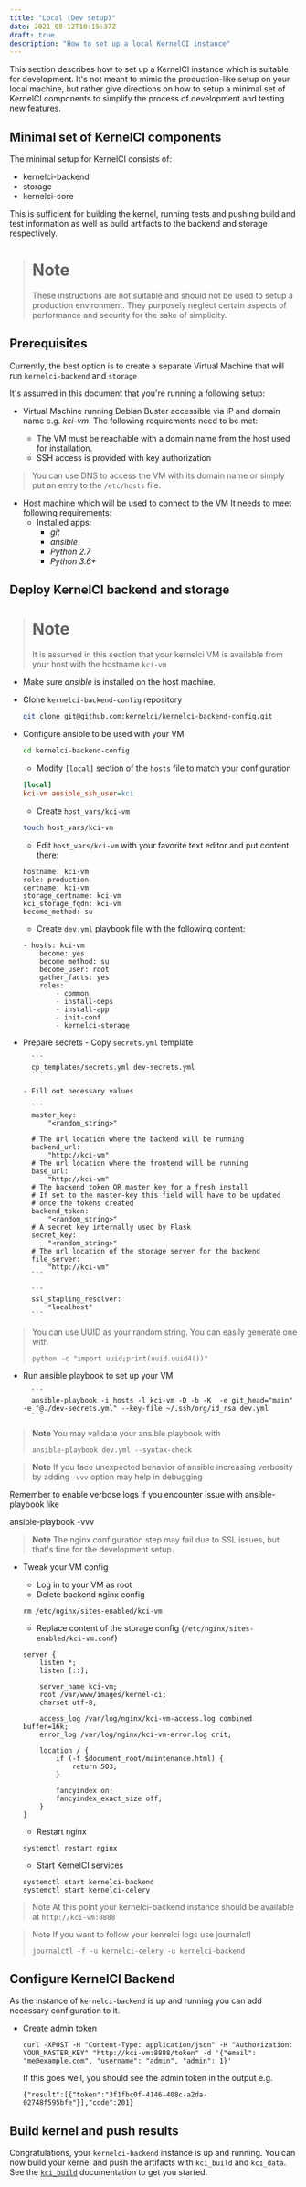 ```yaml
---
title: "Local (Dev setup)"
date: 2021-08-12T10:15:37Z
draft: true
description: "How to set up a local KernelCI instance"
---
```


This section describes how to set up a KernelCI instance which is suitable for development. It's not meant to mimic the production-like setup on your local machine, but rather give directions on how to setup a minimal set of KernelCI components to simplify the process of development and testing new features.

## Minimal set of KernelCI components

The minimal setup for KernelCI consists of:

- kernelci-backend
- storage
- kernelci-core

This is sufficient for building the kernel, running tests and pushing build and test information as well as build artifacts to the backend and storage respectively.

> # Note
> These instructions are not suitable and should not be used to setup a production environment. They purposely neglect certain aspects of performance and security for the sake of simplicity.

## Prerequisites

Currently, the best option is to create a separate Virtual Machine that will run `kernelci-backend` and `storage`

It's assumed in this document that you're running a following setup:

- Virtual Machine running Debian Buster accessible via IP and domain name e.g. _kci-vm_. The following requirements need to be met:

   - The VM must be reachable with a domain name from the host used for installation.
   - SSH access is provided with key authorization

> You can use DNS to access the VM with its domain name or simply put an entry to the `/etc/hosts` file.

- Host machine which will be used to connect to the VM
   It needs to meet following requirements:
    - Installed apps:
      - _git_
      - _ansible_
      - _Python 2.7_
      - _Python 3.6+_

## Deploy KernelCI backend and storage

> # Note
> It is assumed in this section that your kernelci VM is available from your host with the hostname `kci-vm`

- Make sure _ansible_ is installed on the host machine.
- Clone `kernelci-backend-config` repository

    ```bash
    git clone git@github.com:kernelci/kernelci-backend-config.git
    ```

- Configure ansible to be used with your VM

    ```bash
    cd kernelci-backend-config
    ```

    - Modify `[local]` section of the `hosts` file to match your configuration

    ```ini
    [local]
    kci-vm ansible_ssh_user=kci
    ```

    - Create `host_vars/kci-vm`

    ```bash
    touch host_vars/kci-vm
    ```

    - Edit `host_vars/kci-vm` with your favorite text editor and put content there:

    ```
    hostname: kci-vm 
    role: production
    certname: kci-vm
    storage_certname: kci-vm
    kci_storage_fqdn: kci-vm
    become_method: su
    ```

    - Create `dev.yml` playbook file with the following content:

    ```
    - hosts: kci-vm
        become: yes
        become_method: su
        become_user: root
        gather_facts: yes
        roles:
            - common
            - install-deps
            - install-app
            - init-conf
            - kernelci-storage

    ```

- Prepare secrets
      - Copy `secrets.yml` template

        ```
        cp templates/secrets.yml dev-secrets.yml
        ```

      - Fill out necessary values

        ```
        master_key:
            "<random_string>"

        # The url location where the backend will be running
        backend_url:
            "http://kci-vm"
        # The url location where the frontend will be running
        base_url:
            "http://kci-vm"
        # The backend token OR master key for a fresh install
        # If set to the master-key this field will have to be updated
        # once the tokens created
        backend_token:
            "<random_string>"
        # A secret key internally used by Flask
        secret_key:
            "<random_string>"
        # The url location of the storage server for the backend
        file_server:
            "http://kci-vm"
        ```

        ```
        ssl_stapling_resolver:
            "localhost"
        ```


> You can use UUID as your random string. You can easily generate one with
> ```
> python -c "import uuid;print(uuid.uuid4())"
> ```

- Run ansible playbook to set up your VM

        ```
        ansible-playbook -i hosts -l kci-vm -D -b -K  -e git_head="main" -e "@./dev-secrets.yml" --key-file ~/.ssh/org/id_rsa dev.yml
        ```

> **Note** You may validate your ansible playbook with
> ```
> ansible-playbook dev.yml --syntax-check
> ```

> **Note** If you face unexpected behavior of ansible increasing verbosity by adding `-vvv` option may help in debugging

Remember to enable verbose logs if you encounter issue with ansible-playbook like

ansible-playbook -vvv

> **Note** The nginx configuration step may fail due to SSL issues, but that's fine for the development setup.

- Tweak your VM config

    - Log in to your VM as root
    - Delete backend nginx config

    ```
    rm /etc/nginx/sites-enabled/kci-vm
    ```

    - Replace content of the storage config (`/etc/nginx/sites-enabled/kci-vm.conf`)

    ```
    server {
        listen *;
        listen [::];

        server_name kci-vm;
        root /var/www/images/kernel-ci;
        charset utf-8;

        access_log /var/log/nginx/kci-vm-access.log combined buffer=16k;
        error_log /var/log/nginx/kci-vm-error.log crit;

        location / {
            if (-f $document_root/maintenance.html) {
                return 503;
            }

            fancyindex on;
            fancyindex_exact_size off;
        }
    }

    ```

    - Restart nginx

    ```
    systemctl restart nginx
    ```

    - Start KernelCI services

    ```
    systemctl start kernelci-backend
    systemctl start kernelci-celery
    ```

> Note
> At this point your kernelci-backend instance should be available at `http://kci-vm:8888`

> Note
> If you want to follow your kenrelci logs use journalctl
> ```
> journalctl -f -u kernelci-celery -u kernelci-backend
> ```

## Configure KernelCI Backend

As the instance of `kernelci-backend` is up and running you can add necessary configuration to it.

- Create admin token

    ```
    curl -XPOST -H "Content-Type: application/json" -H "Authorization: YOUR_MASTER_KEY" "http://kci-vm:8888/token" -d '{"email": "me@example.com", "username": "admin", "admin": 1}'
    ```

    If this goes well, you should see the admin token in the output
    e.g.

    ```
    {"result":[{"token":"3f1fbc0f-4146-408c-a2da-02748f595bfe"}],"code":201}
    ```

## Build kernel and push results

Congratulations, your `kernelci-backend` instance is up and running.
You can now build your kernel and push the artifacts with `kci_build` and `kci_data`.
See the [`kci_build`](https://kernelci.org/docs/core/kci_build/) documentation to get you started.
